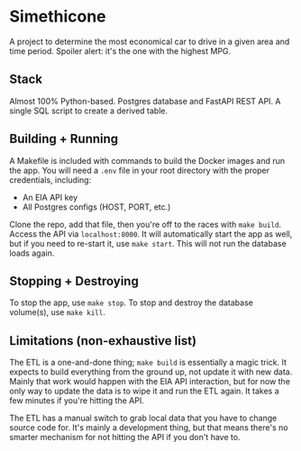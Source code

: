 # Simethicone

A project to determine the most economical car to drive in a given area and time period. 
Spoiler alert: it's the one with the highest MPG.

## Stack

Almost 100% Python-based. Postgres database and FastAPI REST API. A single SQL script 
to create a derived table.

## Building + Running

A Makefile is included with commands to build the Docker images and run the app. You 
will need a `.env` file in your root directory with the proper credentials, including:

- An EIA API key
- All Postgres configs (HOST, PORT, etc.)

Clone the repo, add that file, then you're off to the races with `make build`. Access 
the API via `localhost:8000`. It will automatically start the app as well, but if you 
need to re-start it, use `make start`. This will not run the database loads again.

## Stopping + Destroying

To stop the app, use `make stop`. To stop and destroy the database volume(s), use 
`make kill`.

## Limitations (non-exhaustive list)

The ETL is a one-and-done thing; `make build` is essentially a magic trick. It expects 
to build everything from the ground up, not update it with new data. Mainly that 
work would happen with the EIA API interaction, but for now the only way to update the 
data is to wipe it and run the ETL again. It takes a few minutes if you're hitting the 
API.

The ETL has a manual switch to grab local data that you have to change source code for. 
It's mainly a development thing, but that means there's no smarter mechanism for not 
hitting the API if you don't have to.
